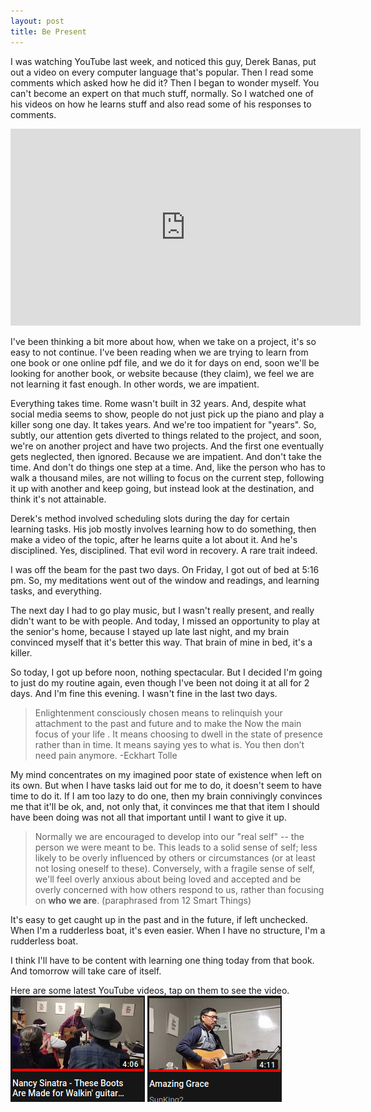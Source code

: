 ```yaml
---
layout: post
title: Be Present 
---
```

I was watching YouTube last week, and noticed this guy, Derek Banas, put out a video on every computer language that's popular.  Then I read some comments which asked how he did it?  Then I began to wonder myself.  You can't become an expert on that much stuff, normally.  So I watched one of his videos on how he learns stuff and also read some of his responses to comments.

<iframe width="560" height="315" src="https://www.youtube.com/embed/5urUZUWoTLo" frameborder="0" allow="accelerometer; autoplay; encrypted-media; gyroscope; picture-in-picture" allowfullscreen></iframe>


I've been thinking a bit more about how, when we take on a project, it's so easy to not continue. I've been reading when we are trying to learn from one book or one online pdf file, and we do it for days on end, soon we'll be looking for another book, or website because (they claim), we feel we are not learning it fast enough.  In other words, we are impatient.  

Everything takes time.  Rome wasn't built in 32 years. And, despite what social media seems to show, people do not just pick up the piano and play a killer song one day.  It takes years.  And we're too impatient for "years".  So, subtly, our attention gets diverted to things related to the project, and soon, we're on another project and have two projects.  And the first one eventually gets neglected, then ignored.  Because we are impatient.  And don't take the time.  And don't do things one step at a time.  And, like the person who has to walk a thousand miles, are not willing to focus on the current step, following it up with another and keep going, but instead look at the destination, and think it's not attainable.

Derek's method involved scheduling slots during the day for certain learning tasks.  His job mostly involves learning how to do something, then make a video of the topic, after he learns quite a lot about it.  And he's disciplined.  Yes, disciplined.  That evil word in recovery.  A rare trait indeed.

I was off the beam for the past two days.  On Friday, I got out of bed at 5:16 pm.  So, my meditations went out of the window and readings, and learning tasks, and everything.  

The next day I had to go play music, but I wasn't really present, and really didn't want to be with people.  And today, I missed an opportunity to play at the senior's home, because I stayed up late last night, and my brain convinced myself that it's better this way.  That brain of mine in bed, it's a killer.

So today, I got up before noon, nothing spectacular.  But I decided I'm going to just do my routine again, even though I've been not doing it at all for 2 days.  And I'm fine this evening.  I wasn't fine in the last two days.

>Enlightenment consciously chosen means to relinquish your attachment to the past and future and to make the Now the main focus of your life . It means choosing to dwell in the state of presence rather than in time. It means saying yes to what is. You then don’t need pain anymore. -Eckhart Tolle

My mind concentrates on my imagined poor state of existence when left on its own.  But when I have tasks laid out for me to do, it doesn't seem to have time to do it.  If I am too lazy to do one, then my brain connivingly convinces me that it'll be ok, and, not only that, it convinces me that that item I should have been doing was not all that important until I want to give it up.

>Normally we are encouraged to develop into our "real self" -- the person we were meant to be.  This leads to a solid sense of self; less likely to be overly influenced by others or circumstances (or at least not losing oneself to these).  Conversely, with a fragile sense of self, we'll feel overly anxious about being loved and accepted and be overly concerned with how others respond to us, rather than focusing on <strong>who we are</strong>. (paraphrased from 12 Smart Things)

It's easy to get caught up in the past and in the future, if left unchecked.  When I'm a rudderless boat, it's even easier.  When I have no structure, I'm a rudderless boat.  

I think I'll have to be content with learning one thing today from that book.  And tomorrow will take care of itself.  


Here are some latest YouTube videos, tap on them to see the video.
[<img src="/images/yt-boots.png">](https://youtu.be/vinMdTfvtCs)
[<img src="/images/yt-amazing.png">](https://youtu.be/SttVdEQ6R6E)


